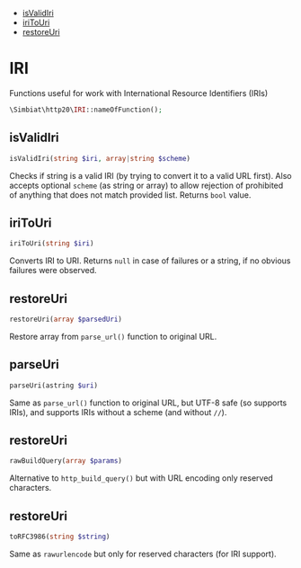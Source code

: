 - [isValidIri](#isvalidiri)
- [iriToUri](#iritouri)
- [restoreUri](#restoreuri)

# IRI

Functions useful for work with International Resource Identifiers (IRIs)

```php
\Simbiat\http20\IRI::nameOfFunction();
```

## isValidIri

```php
isValidIri(string $iri, array|string $scheme)
```

Checks if string is a valid IRI (by trying to convert it to a valid URL first). Also accepts optional `scheme` (as string or array) to allow rejection of prohibited of anything that does not match provided list. Returns `bool` value.

## iriToUri

```php
iriToUri(string $iri)
```

Converts IRI to URI. Returns `null` in case of failures or a string, if no obvious failures were observed.

## restoreUri

```php
restoreUri(array $parsedUri)
```

Restore array from `parse_url()` function to original URL.

## parseUri

```php
parseUri(astring $uri)
```

Same as `parse_url()` function to original URL, but UTF-8 safe (so supports IRIs), and supports IRIs without a scheme (and without `//`).

## restoreUri

```php
rawBuildQuery(array $params)
```

Alternative to `http_build_query()` but with URL encoding only reserved characters.

## restoreUri

```php
toRFC3986(string $string)
```

Same as `rawurlencode` but only for reserved characters (for IRI support).